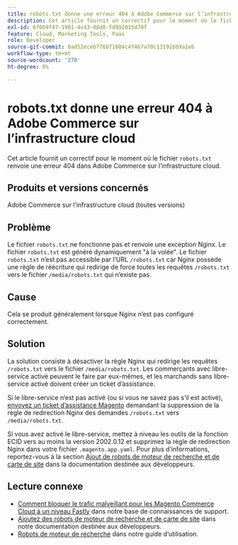 ```yaml
---
title: robots.txt donne une erreur 404 à Adobe Commerce sur l’infrastructure cloud
description: Cet article fournit un correctif pour le moment où le fichier `robots.txt` renvoie une erreur 404 dans Adobe Commerce sur l’infrastructure cloud.
exl-id: 6f0b9f47-1901-4c43-88d8-fd992015d70f
feature: Cloud, Marketing Tools, Paas
role: Developer
source-git-commit: 0ad52eceb776b71604c4f467a70c13191bb9a1eb
workflow-type: tm+mt
source-wordcount: '270'
ht-degree: 0%

---
```


# robots.txt donne une erreur 404 à Adobe Commerce sur l’infrastructure cloud

Cet article fournit un correctif pour le moment où le fichier `robots.txt` renvoie une erreur 404 dans Adobe Commerce sur l’infrastructure cloud.

## Produits et versions concernés

Adobe Commerce sur l’infrastructure cloud (toutes versions)

## Problème

Le fichier `robots.txt` ne fonctionne pas et renvoie une exception Nginx. Le fichier `robots.txt` est généré dynamiquement &quot;à la volée&quot;. Le fichier `robots.txt` n’est pas accessible par l’URL `/robots.txt` car Nginx possède une règle de réécriture qui redirige de force toutes les requêtes `/robots.txt` vers le fichier `/media/robots.txt` qui n’existe pas.

## Cause

Cela se produit généralement lorsque Nginx n’est pas configuré correctement.

## Solution

La solution consiste à désactiver la règle Nginx qui redirige les requêtes `/robots.txt` vers le fichier `/media/robots.txt`. Les commerçants avec libre-service activé peuvent le faire par eux-mêmes, et les marchands sans libre-service activé doivent créer un ticket d’assistance.

Si le libre-service n’est pas activé (ou si vous ne savez pas s’il est activé), [envoyez un ticket d’assistance Magento](/help/help-center-guide/help-center/magento-help-center-user-guide.md#submit-ticket) demandant la suppression de la règle de redirection Nginx des demandes `/robots.txt` vers `/media/robots.txt`.

Si vous avez activé le libre-service, mettez à niveau les outils de la fonction ECID vers au moins la version 2002.0.12 et supprimez la règle de redirection Nginx dans votre fichier `.magento.app.yaml`. Pour plus d’informations, reportez-vous à la section [Ajout de robots de moteur de recherche et de carte de site](https://experienceleague.adobe.com/docs/commerce-cloud-service/user-guide/configure-store/robots-sitemap.html) dans la documentation destinée aux développeurs.

## Lecture connexe

* [Comment bloquer le trafic malveillant pour les Magento Commerce Cloud à un niveau Fastly](/help/how-to/general/block-malicious-traffic-for-magento-commerce-on-fastly-level.md) dans notre base de connaissances de support.
* [Ajoutez des robots de moteur de recherche et de carte de site](https://devdocs.magento.com/cloud/trouble/robots-sitemap.html) dans notre documentation destinée aux développeurs.
* [Robots de moteur de recherche](https://experienceleague.adobe.com/docs/commerce-admin/marketing/seo/seo-overview.html#search-engine-robots) dans notre guide d’utilisation.
